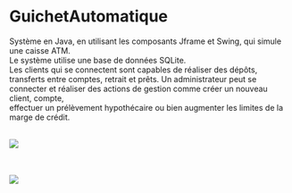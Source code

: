 # GuichetAutomatique



Système en Java, en utilisant les composants Jframe et Swing, qui simule une caisse ATM.</br>
Le système utilise une base de données SQLite.</br>
Les clients qui se connectent sont capables de réaliser des dépôts, transferts entre comptes, retrait et prêts.
Un administrateur peut se connecter et réaliser des actions de gestion comme créer un nouveau client, compte,</br>
effectuer un prélèvement hypothécaire ou bien augmenter les limites de la marge de crédit.</br></br>




<img src="https://i.imgur.com/lpMEFsC.png">

</br></br>
<img src="https://i.imgur.com/jAcAuS6.png">
